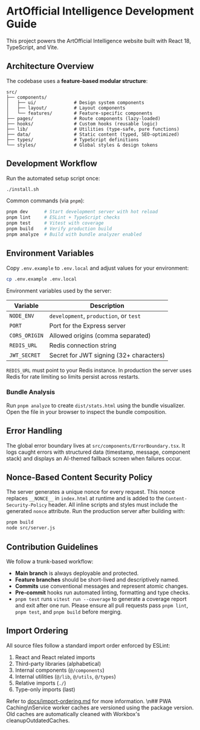 # ArtOfficial Intelligence Development Guide

This project powers the ArtOfficial Intelligence website built with React 18, TypeScript, and Vite.

## Architecture Overview

The codebase uses a **feature-based modular structure**:

```
src/
├── components/
│   ├── ui/              # Design system components
│   ├── layout/          # Layout components
│   └── features/        # Feature-specific components
├── pages/               # Route components (lazy-loaded)
├── hooks/               # Custom hooks (reusable logic)
├── lib/                 # Utilities (type-safe, pure functions)
├── data/                # Static content (typed, SEO-optimized)
├── types/               # TypeScript definitions
└── styles/              # Global styles & design tokens
```

## Development Workflow

Run the automated setup script once:

```bash
./install.sh
```

Common commands (via `pnpm`):

```bash
pnpm dev      # Start development server with hot reload
pnpm lint     # ESLint + TypeScript checks
pnpm test     # Vitest with coverage
pnpm build    # Verify production build
pnpm analyze  # Build with bundle analyzer enabled
```

## Environment Variables

Copy `.env.example` to `.env.local` and adjust values for your environment:

```bash
cp .env.example .env.local
```

Environment variables used by the server:

| Variable | Description |
| --- | --- |
| `NODE_ENV` | `development`, `production`, or `test` |
| `PORT` | Port for the Express server |
| `CORS_ORIGIN` | Allowed origins (comma separated) |
| `REDIS_URL` | Redis connection string |
| `JWT_SECRET` | Secret for JWT signing (32+ characters) |

`REDIS_URL` must point to your Redis instance. In production the server uses
Redis for rate limiting so limits persist across restarts.

### Bundle Analysis

Run `pnpm analyze` to create `dist/stats.html` using the bundle visualizer.
Open the file in your browser to inspect the bundle composition.

## Error Handling

The global error boundary lives at `src/components/ErrorBoundary.tsx`.
It logs caught errors with structured data (timestamp, message, component stack) and displays an AI-themed fallback screen when failures occur.


## Nonce-Based Content Security Policy

The server generates a unique nonce for every request. This nonce replaces
`__NONCE__` in `index.html` at runtime and is added to the `Content-Security-Policy`
header. All inline scripts and styles must include the generated `nonce` attribute.
Run the production server after building with:

```bash
pnpm build
node src/server.js
```

## Contribution Guidelines

We follow a trunk-based workflow:

- **Main branch** is always deployable and protected.
- **Feature branches** should be short-lived and descriptively named.
- **Commits** use conventional messages and represent atomic changes.
- **Pre-commit** hooks run automated linting, formatting and type checks.
- `pnpm test` runs `vitest run --coverage` to generate a coverage report and exit after one run.
Please ensure all pull requests pass `pnpm lint`, `pnpm test`, and `pnpm build` before merging.

## Import Ordering

All source files follow a standard import order enforced by ESLint:

1. React and React related imports
2. Third-party libraries (alphabetical)
3. Internal components (`@/components`)
4. Internal utilities (`@/lib`, `@/utils`, `@/types`)
5. Relative imports (`./`)
6. Type-only imports (last)

Refer to [docs/import-ordering.md](docs/import-ordering.md) for more information.
\n## PWA Caching\nService worker caches are versioned using the package version. Old caches are automatically cleaned with Workbox's cleanupOutdatedCaches.
